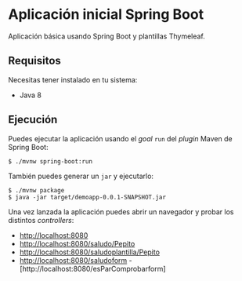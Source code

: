 # Aplicación inicial Spring Boot

Aplicación básica usando Spring Boot y plantillas Thymeleaf.

## Requisitos

Necesitas tener instalado en tu sistema:

- Java 8

## Ejecución

Puedes ejecutar la aplicación usando el _goal_ `run` del _plugin_ Maven 
de Spring Boot:

```
$ ./mvnw spring-boot:run 
```   

También puedes generar un `jar` y ejecutarlo:

```
$ ./mvnw package
$ java -jar target/demoapp-0.0.1-SNAPSHOT.jar 
```

Una vez lanzada la aplicación puedes abrir un navegador y probar los distintos _controllers_:

- [http://localhost:8080](http://localhost:8080)
- [http://localhost:8080/saludo/Pepito](http://localhost:8080/saludo/Elena)
- [http://localhost:8080/saludoplantilla/Pepito](http://localhost:8080/saludoplantilla/Elena)
- [http://localhost:8080/saludoform](http://localhost:8080/saludoform)
-[http://localhost:8080/esParComprobarform]
